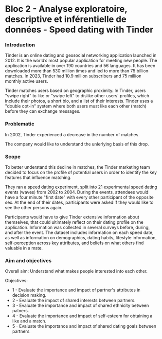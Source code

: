 # Bloc 2 - Analyse exploratoire, descriptive et inférentielle de données - Speed dating with Tinder

### Introduction

Tinder is an online dating and geosocial networking application launched in 2012. It is the world’s most popular application for meeting new people. The application is available in over 190 countries and 56 languages. It has been downloaded more than 530 million times and led to more than 75 billion matches. In 2023, Tinder had 10.9 million subscribers and 75 million monthly active users. 

Tinder matches users based on geographic proximity. In Tinder, users "swipe right" to like or "swipe left" to dislike other users' profiles, which include their photos, a short bio, and a list of their interests. Tinder uses a "double opt-in" system where both users must like each other (match) before they can exchange messages.

### Problematic

In 2002, Tinder experienced a decrease in the number of matches.

The company would like to understand the unlerlying basis of this drop.

### Scope

To better understand this decline in matches, the Tinder marketing team decided to focus on the profile of potential users in order to identify the key features that influence matching.

They ran a speed dating experiment, split into 21 experimental speed dating events (waves) from 2002 to 2004. During the events, attendees would have a four minute "first date" with every other participant of the opposite sex. At the end of their dates, participants were asked if they would like to see the other persons again.

Participants would have to give Tinder extensive information about themselves, that could ultimately reflect on their dating profile on the application. Information was collected in several surveys before, during, and after the event. The dataset includes information on each speed date, as well as information on demographics, dating habits, lifestyle information, self-perception across key attributes, and beliefs on what others find valuable in a mate.

### Aim and objectives

Overall aim: Understand what makes people interested into each other.

Objectives:
- 1 - Evaluate the importance and impact of partner's attributes in decision making.
- 2 - Evaluate the impact of shared interests between partners.
- 3 - Evaluate the importance and impact of shared ethnicity between patners.
- 4 - Evaluate the importance and impact of self-esteem for obtaining a like and a match.
- 5 - Evaluate the importance and impact of shared dating goals between partners.
